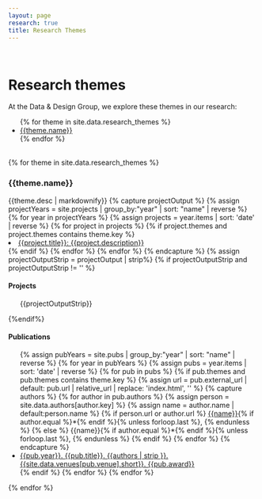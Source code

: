 ```yaml
---
layout: page
research: true
title: Research Themes
---
```


<div class="pure-g">
  <div class="pure-u-md-1-12">
  &nbsp;
  </div>
  <div class="pure-u-1 pure-u-md-11-12">
    <h1>Research themes</h1>
  </div>
</div>

<div class="pure-g">
  <div class="pure-u-1 pure-u-md-1-2">
    <p>
      At the <span class="dnd">Data & Design</span> Group, we explore these themes in our research:
    </p>
    <ul class="themes-list">
      {% for theme in site.data.research_themes %}
        <li>
          <a href="#theme-{{theme.key}}">{{theme.name}}</a>
        </li>
      {% endfor %}
    </ul>
  </div>
</div>

<div id="themes" class="pure-g">
  <div class="pure-u-md-1-4">&nbsp;</div>
  <div class="pure-u-1 pure-u-md-1-2">
    {% for theme in site.data.research_themes %}
      <div id="theme-{{theme.key}}" class="theme">
        <div class="content">
          <h3>{{theme.name}}</h3>
          {{theme.desc | markdownify}}
          {% capture projectOutput %}
            {% assign projectYears = site.projects | group_by:"year" | sort: "name" | reverse %}
            {% for year in projectYears %}
              {% assign projects = year.items | sort: 'date' | reverse %}
              {% for project in projects %}
                {% if project.themes and project.themes contains theme.key %}
                  <li class="pub"><a href="/projects/{{project.slug}}"><span class="title">{{project.title}}</span>: {{project.description}}</a></li>
                {% endif %}
              {% endfor %}
            {% endfor %}
          {% endcapture %}
          {% assign projectOutputStrip = projectOutput | strip%}
          {% if projectOutputStrip and projectOutputStrip != '' %}
            <h4>
              Projects
            </h4>
            <ul>
            {{projectOutputStrip}}
            </ul>
          {%endif%}
          <h4>
            Publications
          </h4>
          <ul>
            {% assign pubYears = site.pubs | group_by:"year" | sort: "name" | reverse %}
            {% for year in pubYears %}
              {% assign pubs = year.items | sort: 'date' | reverse %}
              {% for pub in pubs %}
                {% if pub.themes and pub.themes contains theme.key %}
                  {% assign url = pub.external_url | default: pub.url | relative_url | replace: 'index.html', '' %}
                  {% capture authors %}
                    {% for author in pub.authors %}
                      {% assign person = site.data.authors[author.key] %}
                      {% assign name = author.name | default:person.name %}
                      {% if person.url or author.url %}
                        <a href="{{person.url | default: author.url}}">{{name}}</a>{% if author.equal %}*{% endif %}{% unless forloop.last %}, {% endunless %}
                      {% else %}
                        {{name}}{% if author.equal %}*{% endif %}{% unless forloop.last %}, {% endunless %}
                      {% endif %}
                    {% endfor %}
                  {% endcapture %}
                  <li class="pub"><a href="{{url}}">{{pub.year}}. <span class="title">{{pub.title}}</span>. {{authors | strip }}. {{site.data.venues[pub.venue].short}}. <span class="award">{{pub.award}}</span></a></li>
                {% endif %}
              {% endfor %}
            {% endfor %}
          </ul>
        </div>
      </div>
    {% endfor %}

  </div>
</div>
